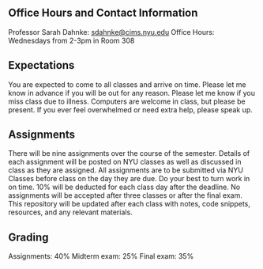 ## Office Hours and Contact Information
Professor Sarah Dahnke: sdahnke@cims.nyu.edu
Office Hours: Wednesdays from 2-3pm in Room 308

## Expectations
You are expected to come to all classes and arrive on time. 
Please let me know in advance if you will be out for any reason. 
Please let me know if you miss class due to illness. 
Computers are welcome in class, but please be present.
If you ever feel overwhelmed or need extra help, please speak up.

## Assignments 
There will be nine assignments over the course of the semester. 
Details of each assignment will be posted on NYU classes as well as discussed in class as they are assigned. 
All assignments are to be submitted via NYU Classes before class on the day they are due. 
Do your best to turn work in on time. 10% will be deducted for each class day after the deadline. 
No assignments will be accepted after three classes or after the final exam.
This repository will be updated after each class with notes, code snippets, resources, and any relevant materials.

## Grading
Assignments: 40% 
Midterm exam: 25% 
Final exam: 35%
